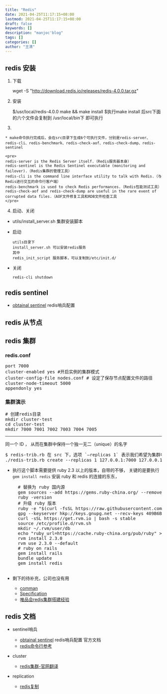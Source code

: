 ```yaml
---
title: "Redis"
date: 2021-04-25T11:17:15+08:00
lastmod: 2021-04-25T11:17:15+08:00
draft: false
keywords: []
description: "manjoc'blog"
tags: []
categories: []
author: "王清"
---
```


## redis 安装

1. 下载  

    wget -S "http://download.redis.io/releases/redis-4.0.0.tar.gz"

2. 安装  

    $/usr/local/redis-4.0.0
    	make && make install
    	$执行make install 后src下面的六个文件会复制到 /usr/local/bin下 即可执行

3. 

    * make命令执行完成后，会在src目录下生成6个可执行文件，分别是redis-server、redis-cli、redis-benchmark、redis-check-aof、redis-check-dump、redis-sentinel

    <pre>
    redis-server is the Redis Server itself.（Redis服务器本身）
    redis-sentinel is the Redis Sentinel executable (monitoring and failover).（Redis集群的管理工具）
    redis-cli is the command line interface utility to talk with Redis.（与Redis进行交互的命令行客户端）
    redis-benchmark is used to check Redis performances.（Redis性能测试工具）
    redis-check-aof and redis-check-dump are useful in the rare event of corrupted data files.（AOF文件修复工具和RDB文件检查工具
    </pre>

4. 启动、关闭  

  * utils/install_server.sh 集群安装脚本
  * 启动  

  		utils目录下
  		install_server.sh 可以安装redis服务
  		其中
  		redis_init_script 服务脚本，可以复制到/etc/init.d/
  * 关闭  

  		redis-cli shutdown

## redis sentinel

- [obtainal sentinel](https://redis.io/topics/sentinel#obtaining-sentinel) redis哨兵配置

## redis 从节点

## redis 集群

### redis.conf

<pre>
port 7000
cluster-enabled yes #开启实例的集群模式
cluster-config-file nodes.conf # 设定了保存节点配置文件的路径
cluster-node-timeout 5000
appendonly yes
</pre>

### 集群演示


<pre>
# 创建redis目录
mkdir cluster-test
cd cluster-test
mkdir 7000 7001 7002 7003 7004 7005
</pre>
---

同一个 ID ， 从而在集群中保持一个独一无二（unique）的名字  

<pre>
$ redis-trib.rb 在 src 下，选项 `–replicas 1` 表示我们希望为集群中的每个主节点创建一个从节点
./redis-trib.rb create --replicas 1 127.0.0.1:7000 127.0.0.1:7001 127.0.0.1:7002 127.0.0.1:7003 127.0.0.1:7004 127.0.0.1:7005
</pre>

* 执行这个脚本需要提供 ruby 2.3 以上的版本，自带的不够， 关键的是要执行 `gem install redis` 安装 ruby 和 redis 的连接的东东，
	
	<pre>
	# 替换为 ruby 国内源 
	gem sources --add https://gems.ruby-china.org/ --remove https://rubygems.org/
	ruby -version
	# 升级 ruby 版本
	ruby -e "$(curl -fsSL https://raw.githubusercontent.com/Homebrew/install/master/install)"
	gpg --keyserver hkp://keys.gnupg.net --recv-keys 409B6B1796C275462A1703113804BB82D39DC0E3
	curl -sSL https://get.rvm.io | bash -s stable
	source /etc/profile.d/rvm.sh
	mkdir ~/.rvm/user/db
	echo "ruby_url=https://cache.ruby-china.org/pub/ruby" > ~/.rvm/user/db
	rvm install 2.3.0
	rvm use 2.3.0 --default
	# ruby on rails
	gem install rails
	bundle update
	gem install redis
	</pre>

* 剩下的待补充，公司也没有用
	* [comman](https://redis.io/topics/cluster-tutorial)
	* [Specification](https://redis.io/topics/cluster-spec)
	* [唯品会redis集群搭建经验](http://mdba.cn/2016/06/08/%E5%88%86%E4%BA%AB%EF%BC%9A%E5%94%AF%E5%93%81%E4%BC%9A%E5%A4%A7%E8%A7%84%E6%A8%A1-redis-cluster-%E7%9A%84%E7%94%9F%E4%BA%A7%E5%AE%9E%E8%B7%B5/)

## redis 文档

- sentinel哨兵

  - [obtainal sentinel](https://redis.io/topics/sentinel#obtaining-sentinel) redis哨兵配置 官方文档
  - [redis命令行参考](http://redisdoc.com/)
- cluster
  - [redis集群-官网翻译](http://www.redis.cn/topics/cluster-tutorial.html)
- replication
  - [redis复制](https://www.cnblogs.com/peter1018/p/9766237.html)


